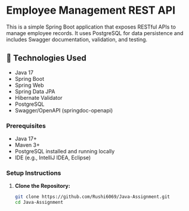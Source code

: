 # Employee Management REST API

This is a simple Spring Boot application that exposes RESTful APIs to manage employee records. It uses PostgreSQL for data persistence and includes Swagger documentation, validation, and testing.


## 🔧 Technologies Used

- Java 17
- Spring Boot
- Spring Web
- Spring Data JPA
- Hibernate Validator
- PostgreSQL
- Swagger/OpenAPI (springdoc-openapi)


### Prerequisites

- Java 17+
- Maven 3+
- PostgreSQL installed and running locally
- IDE (e.g., IntelliJ IDEA, Eclipse)


### Setup Instructions

1. **Clone the Repository:**

   ```bash
   git clone https://github.com/Rushi6069/Java-Assignment.git
   cd Java-Assignment
